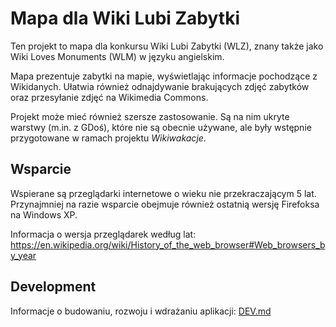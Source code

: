 Mapa dla Wiki Lubi Zabytki
==========================

Ten projekt to mapa dla konkursu Wiki Lubi Zabytki (WLZ), znany także jako Wiki Loves Monuments (WLM) w języku angielskim.

Mapa prezentuje zabytki na mapie, wyświetlając informacje pochodzące z Wikidanych.
Ułatwia również odnajdywanie brakujących zdjęć zabytków oraz przesyłanie zdjęć na Wikimedia Commons.

Projekt może mieć również szersze zastosowanie.
Są na nim ukryte warstwy (m.in. z GDoś), które nie są obecnie używane, 
ale były wstępnie przygotowane w ramach projektu *Wikiwakacje*.  

Wsparcie
------------------

Wspierane są przeglądarki internetowe o wieku nie przekraczającym 5 lat. Przynajmniej na razie wsparcie obejmuje również ostatnią wersję Firefoksa na Windows XP.

Informacja o wersja przeglądarek według lat:
https://en.wikipedia.org/wiki/History_of_the_web_browser#Web_browsers_by_year

Development
-----------

Informacje o budowaniu, rozwoju i wdrażaniu aplikacji:
[DEV.md](DEV.md)
